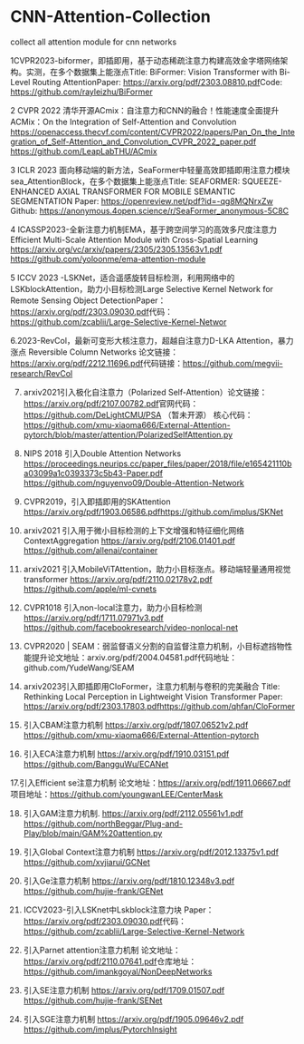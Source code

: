 # CNN-Attention-Collection
collect all attention module for cnn networks

1CVPR2023-biformer，即插即用，基于动态稀疏注意力构建高效金字塔网络架构。实测，在多个数据集上能涨点​
Title: BiFormer: Vision Transformer with Bi-Level Routing Attention​
Paper: https://arxiv.org/pdf/2303.08810.pdf​
Code:  https://github.com/rayleizhu/BiFormer​
​

2 CVPR 2022 清华开源ACmix：自注意力和CNN的融合！性能速度全面提升​
ACMix：On the Integration of Self-Attention and Convolution​
https://openaccess.thecvf.com/content/CVPR2022/papers/Pan_On_the_Integration_of_Self-Attention_and_Convolution_CVPR_2022_paper.pdf​
https://github.com/LeapLabTHU/ACmix​


3 ICLR 2023 面向移动端的新方法，SeaFormer中轻量高效即插即用注意力模块sea_AttentionBlock，在多个数据集上能涨点​
Title: SEAFORMER: SQUEEZE-ENHANCED AXIAL TRANSFORMER FOR MOBILE SEMANTIC SEGMENTATION​
Paper: https://openreview.net/pdf?id=-qg8MQNrxZw​
Github: https://anonymous.4open.science/r/SeaFormer_anonymous-5C8C​
​

4 ICASSP2023-全新注意力机制EMA，基于跨空间学习的高效多尺度注意力​
Efficient Multi-Scale Attention Module with Cross-Spatial Learning​
https://arxiv.org/vc/arxiv/papers/2305/2305.13563v1.pdf​
https://github.com/yoloonme/ema-attention-module​


5 ICCV 2023 -LSKNet，适合遥感旋转目标检测，利用网络中的LSKblockAttention，助力小目标检测​
Large Selective Kernel Network for Remote Sensing Object Detection​
Paper：https://arxiv.org/pdf/2303.09030.pdf​
代码：https://github.com/zcablii/Large-Selective-Kernel-Networ​
​

6.2023-RevCol，最新可变形大核注意力，超越自注意力D-LKA Attention，暴力涨点​
Reversible Column Networks​
论文链接：https://arxiv.org/pdf/2212.11696.pdf​
代码链接：https://github.com/megvii-research/RevCol​
​

7. arxiv2021引入极化自注意力（Polarized Self-Attention）​
论文链接：https://arxiv.org/pdf/2107.00782.pdf​
官网代码：https://github.com/DeLightCMU/PSA （暂未开源）​
核心代码：https://github.com/xmu-xiaoma666/External-Attention-pytorch/blob/master/attention/PolarizedSelfAttention.py​
​

8. NIPS 2018 引入Double Attention Networks​
https://proceedings.neurips.cc/paper_files/paper/2018/file/e165421110ba03099a1c0393373c5b43-Paper.pdf​
https://github.com/nguyenvo09/Double-Attention-Network​
​

9. CVPR2019，引入即插即用的SKAttention​
https://arxiv.org/pdf/1903.06586.pdf​
https://github.com/implus/SKNet​
​

10. arxiv2021 引入用于微小目标检测的上下文增强和特征细化网络ContextAggregation​
https://arxiv.org/pdf/2106.01401.pdf​
https://github.com/allenai/container​
​

11. arxiv2021 引入MobileViTAttention，助力小目标涨点。移动端轻量通用视觉transformer​
https://arxiv.org/pdf/2110.02178v2.pdf​
https://github.com/apple/ml-cvnets​
​

12. CVPR1018 引入non-local注意力，助力小目标检测​
https://arxiv.org/pdf/1711.07971v3.pdf​
https://github.com/facebookresearch/video-nonlocal-net​
​

13. CVPR2020 | SEAM：弱监督语义分割的自监督注意力机制，小目标遮挡物性能提升​
论文地址：arxiv.org/pdf/2004.04581.pdf​
代码地址：github.com/YudeWang/SEAM​
​

14. arxiv2023引入即插即用CloFormer，注意力机制与卷积的完美融合​
Title: Rethinking Local Perception in Lightweight Vision Transformer​
Paper: https://arxiv.org/pdf/2303.17803.pdf​
https://github.com/qhfan/CloFormer​
​

15. 引入CBAM注意力机制​
https://arxiv.org/pdf/1807.06521v2.pdf​
https://github.com/xmu-xiaoma666/External-Attention-pytorch​
​

16. 引入ECA注意力机制​
https://arxiv.org/pdf/1910.03151.pdf​
https://github.com/BangguWu/ECANet​


17.引入Efficient se注意力机制​
论文地址：https://arxiv.org/pdf/1911.06667.pdf​
项目地址：https://github.com/youngwanLEE/CenterMask​
​

18. 引入GAM注意力机制.​
https://arxiv.org/pdf/2112.05561v1.pdf​
https://github.com/northBeggar/Plug-and-Play/blob/main/GAM%20attention.py​
​

19. 引入Global Context注意力机制​
https://arxiv.org/pdf/2012.13375v1.pdf​
https://github.com/xvjiarui/GCNet​
​

20. 引入Ge注意力机制​
https://arxiv.org/pdf/1810.12348v3.pdf​
https://github.com/hujie-frank/GENet​
​

21. ICCV2023-引入LSKnet中Lskblock注意力块​
Paper：https://arxiv.org/pdf/2303.09030.pdf​
代码：https://github.com/zcablii/Large-Selective-Kernel-Network​
​

22. 引入Parnet attention注意力机制​
论文地址：https://arxiv.org/pdf/2110.07641.pdf​
仓库地址：https://github.com/imankgoyal/NonDeepNetworks​
​

23. 引入SE注意力机制​
https://arxiv.org/pdf/1709.01507.pdf​
https://github.com/hujie-frank/SENet​
​

24. 引入SGE注意力机制​
https://arxiv.org/pdf/1905.09646v2.pdf​
https://github.com/implus/PytorchInsight
